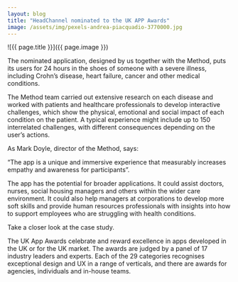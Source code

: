 ```yaml
---
layout: blog
title: "HeadChannel nominated to the UK APP Awards"
image: /assets/img/pexels-andrea-piacquadio-3770000.jpg
---
```

![{{ page.title }}]({{ page.image }})

The nominated application, designed by us together with the Method, puts its users for 24 hours in the shoes of someone with a severe illness, including Crohn’s disease, heart failure, cancer and other medical conditions.

The Method team carried out extensive research on each disease and worked with patients and healthcare professionals to develop interactive challenges, which show the physical, emotional and social impact of each condition on the patient. A typical experience might include up to 150 interrelated challenges, with different consequences depending on the user’s actions.

As Mark Doyle, director of the Method, says:

“The app is a unique and immersive experience that measurably increases empathy and awareness for participants”.

The app has the potential for broader applications. It could assist doctors, nurses, social housing managers and others within the wider care environment. It could also help managers at corporations to develop more soft skills and provide human resources professionals with insights into how to support employees who are struggling with health conditions.

Take a closer look at the case study.

The UK App Awards celebrate and reward excellence in apps developed in the UK or for the UK market. The awards are judged by a panel of 17 industry leaders and experts. Each of the 29 categories recognises exceptional design and UX in a range of verticals, and there are awards for agencies, individuals and in-house teams.
